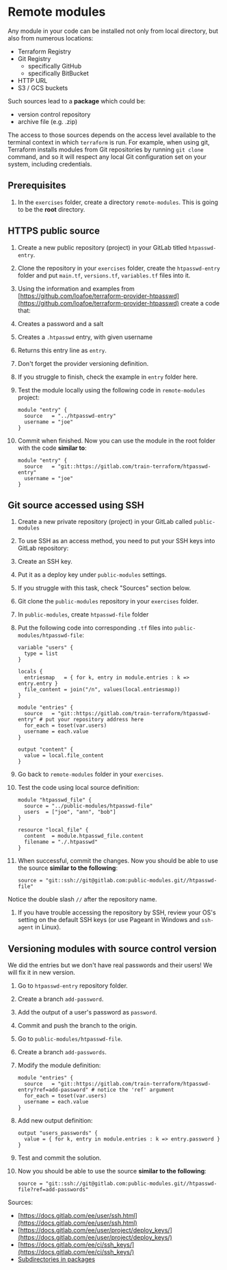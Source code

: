 # Remote modules

Any module in your code can be installed not only from local directory, but also from numerous locations:

* Terraform Registry
* Git Registry
  * specifically GitHub
  * specifically BitBucket
* HTTP URL
* S3 / GCS buckets

Such sources lead to a **package** which could be:

* version control repository
* archive file (e.g. .zip)

The access to those sources depends on the access level available to the terminal context in which `terraform` is run. For example, when using git, Terraform installs modules from Git repositories by running `git clone` command, and so it will respect any local Git configuration set on your system, including credentials. 

## Prerequisites

1. In the `exercises` folder, create a directory `remote-modules`. This is going to be the **root** directory.

## HTTPS public source

1. Create a new public repository (project) in your GitLab titled `htpasswd-entry`.
1. Clone the repository in your `exercises` folder, create the `htpasswd-entry` folder and put `main.tf`, `versions.tf`, `variables.tf` files into it.
1. Using the information and examples from [https://github.com/loafoe/terraform-provider-htpasswd](https://github.com/loafoe/terraform-provider-htpasswd) create a code that:
  1. Creates a password and a salt
  1. Creates a `.htpasswd` entry, with given username
  1. Returns this entry line as `entry`.
  1. Don't forget the provider versioning definition.
  1. If you struggle to finish, check the example in `entry` folder here.
1. Test the module locally using the following code in `remote-modules` project:

    ```
    module "entry" {
      source   = "../htpasswd-entry"
      username = "joe"
    }
    ```

1. Commit when finished. Now you can use the module in the root folder with the code **similar to**:

    ```
    module "entry" {
      source   = "git::https://gitlab.com/train-terraform/htpasswd-entry"
      username = "joe"
    }
    ```

## Git source accessed using SSH

1. Create a new private repository (project) in your GitLab called `public-modules`
1. To use SSH as an access method, you need to put your SSH keys into GitLab repository:
  1. Create an SSH key.
  1. Put it as a deploy key under `public-modules` settings.
  1. If you struggle with this task, check "Sources" section below.
1. Git clone the `public-modules` repository in your `exercises` folder.
1. In `public-modules`, create `htpasswd-file` folder
1. Put the following code into corresponding `.tf` files into `public-modules/htpasswd-file`:

    ```
    variable "users" {
      type = list
    }

    locals {
      entriesmap   = { for k, entry in module.entries : k => entry.entry }
      file_content = join("/n", values(local.entriesmap))
    }

    module "entries" {
      source   = "git::https://gitlab.com/train-terraform/htpasswd-entry" # put your repository address here
      for_each = toset(var.users)
      username = each.value
    }

    output "content" {
      value = local.file_content
    }
    ```

1. Go back to `remote-modules` folder in your `exercises`.
1. Test the code using local source definition:

    ```
    module "htpasswd_file" {
      source = "../public-modules/htpasswd-file"
      users  = ["joe", "ann", "bob"]
    }

    resource "local_file" {
      content  = module.htpasswd_file.content
      filename = "./.htpasswd"
    }
    ```

1. When successful, commit the changes. Now you should be able to use the source **similar to the following**:

    ```
    source = "git::ssh://git@gitlab.com:public-modules.git//htpasswd-file"
    ```

  Notice the double slash `//` after the repository name.

1. If you have trouble accessing the repository by SSH, review your OS's setting on the default SSH keys (or use Pageant in Windows and `ssh-agent` in Linux).

## Versioning modules with source control version

We did the entries but we don't have real passwords and their users! We will fix it in new version.

1. Go to `htpasswd-entry` repository folder.
1. Create a branch `add-password`.
1. Add the output of a user's password as `password`.
1. Commit and push the branch to the origin.
1. Go to `public-modules/htpasswd-file`.
1. Create a branch `add-passwords`.
1. Modify the module definition:

    ```
    module "entries" {
      source   = "git::https://gitlab.com/train-terraform/htpasswd-entry?ref=add-password" # notice the 'ref' argument
      for_each = toset(var.users)
      username = each.value
    }
    ```

1. Add new output definition:

    ```
    output "users_passwords" {
      value = { for k, entry in module.entries : k => entry.password }
    }
    ```

1. Test and commit the solution.
1. Now you should be able to use the source **similar to the following**:

    ```
    source = "git::ssh://git@gitlab.com:public-modules.git//htpasswd-file?ref=add-passwords"
    ```

Sources:

* [https://docs.gitlab.com/ee/user/ssh.html](https://docs.gitlab.com/ee/user/ssh.html)
* [https://docs.gitlab.com/ee/user/project/deploy_keys/](https://docs.gitlab.com/ee/user/project/deploy_keys/)
* [https://docs.gitlab.com/ee/ci/ssh_keys/](https://docs.gitlab.com/ee/ci/ssh_keys/)
* [Subdirectories in packages](https://www.terraform.io/language/modules/sources#modules-in-package-sub-directories)
